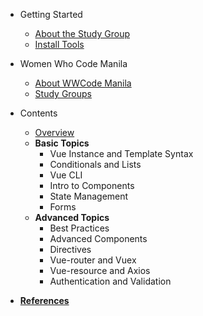 - Getting Started
  - [About the Study Group](README.md)
  - [Install Tools](getting_started/install_tools.md)

- Women Who Code Manila
  - [About WWCode Manila](wwcodemanila/about.md)
  - [Study Groups](wwcodemanila/study_groups.md)

- Contents
  - [Overview](contents/overview.md)
  - **Basic Topics**
    - Vue Instance and Template Syntax
    - Conditionals and Lists
    - Vue CLI
    - Intro to Components
    - State Management
    - Forms
  - **Advanced Topics**
    - Best Practices
    - Advanced Components
    - Directives
    - Vue-router and Vuex
    - Vue-resource and Axios
    - Authentication and Validation

- [**References**](resources/references.md)